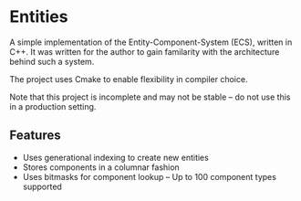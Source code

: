 # Entities
A simple implementation of the Entity-Component-System (ECS), written in C++. It was written for the author to gain familarity with the architecture behind such a system.

The project uses Cmake to enable flexibility in compiler choice.

Note that this project is incomplete and may not be stable – do not use this in a production setting.

## Features
- Uses generational indexing to create new entities
- Stores components in a columnar fashion
- Uses bitmasks for component lookup – Up to 100 component types supported